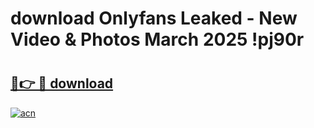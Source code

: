 # download Onlyfans Leaked - New Video & Photos March 2025 !pj90r

# <h2><a href="https://70ljs5.iuczelnia.edu.pl?title=download&ref=pj90r">🔗👉 🔴 download</a></h2>

[![acn](https://github.com/user-attachments/assets/0f9c940e-d8b0-45ae-aac7-cd30a18b3e1c)](https://70ljs5.iuczelnia.edu.pl?title=download&ref=pj90r)

